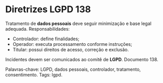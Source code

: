 # Diretrizes LGPD 138

Tratamento de **dados pessoais** deve seguir minimização e base legal adequada.
Responsabilidades:
- Controlador: define finalidades;
- Operador: executa processamento conforme instruções;
- Titular: possui direitos de acesso, correção e exclusão.

Incidentes devem ser comunicados ao comitê de **LGPD**. Documento 138.

Palavras-chave: LGPD, dados pessoais, controlador, tratamento, consentimento.
Tags: lgpd.
